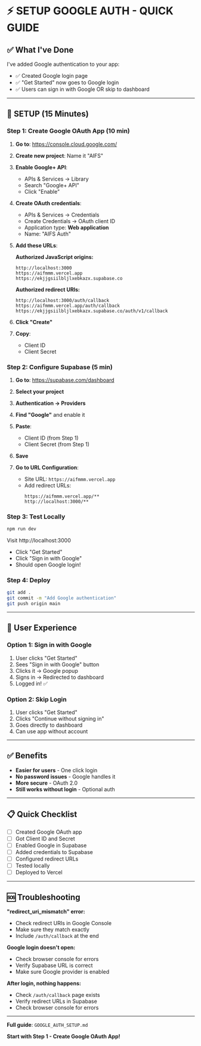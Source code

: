 # ⚡ SETUP GOOGLE AUTH - QUICK GUIDE

## ✅ What I've Done

I've added Google authentication to your app:
- ✅ Created Google login page
- ✅ "Get Started" now goes to Google login
- ✅ Users can sign in with Google OR skip to dashboard

---

## 🔧 SETUP (15 Minutes)

### Step 1: Create Google OAuth App (10 min)

1. **Go to**: https://console.cloud.google.com/
2. **Create new project**: Name it "AIFS"
3. **Enable Google+ API**:
   - APIs & Services → Library
   - Search "Google+ API"
   - Click "Enable"

4. **Create OAuth credentials**:
   - APIs & Services → Credentials
   - Create Credentials → OAuth client ID
   - Application type: **Web application**
   - Name: "AIFS Auth"

5. **Add these URLs**:

   **Authorized JavaScript origins:**
   ```
   http://localhost:3000
   https://aifmmm.vercel.app
   https://ekjjgsiilbljlxebkazx.supabase.co
   ```

   **Authorized redirect URIs:**
   ```
   http://localhost:3000/auth/callback
   https://aifmmm.vercel.app/auth/callback
   https://ekjjgsiilbljlxebkazx.supabase.co/auth/v1/callback
   ```

6. **Click "Create"**
7. **Copy**:
   - Client ID
   - Client Secret

### Step 2: Configure Supabase (5 min)

1. **Go to**: https://supabase.com/dashboard
2. **Select your project**
3. **Authentication → Providers**
4. **Find "Google"** and enable it
5. **Paste**:
   - Client ID (from Step 1)
   - Client Secret (from Step 1)
6. **Save**

7. **Go to URL Configuration**:
   - Site URL: `https://aifmmm.vercel.app`
   - Add redirect URLs:
     ```
     https://aifmmm.vercel.app/**
     http://localhost:3000/**
     ```

### Step 3: Test Locally

```bash
npm run dev
```

Visit http://localhost:3000
- Click "Get Started"
- Click "Sign in with Google"
- Should open Google login!

### Step 4: Deploy

```bash
git add .
git commit -m "Add Google authentication"
git push origin main
```

---

## 🎯 User Experience

### Option 1: Sign in with Google
1. User clicks "Get Started"
2. Sees "Sign in with Google" button
3. Clicks it → Google popup
4. Signs in → Redirected to dashboard
5. Logged in! ✅

### Option 2: Skip Login
1. User clicks "Get Started"
2. Clicks "Continue without signing in"
3. Goes directly to dashboard
4. Can use app without account

---

## ✅ Benefits

- **Easier for users** - One click login
- **No password issues** - Google handles it
- **More secure** - OAuth 2.0
- **Still works without login** - Optional auth

---

## 📋 Quick Checklist

- [ ] Created Google OAuth app
- [ ] Got Client ID and Secret
- [ ] Enabled Google in Supabase
- [ ] Added credentials to Supabase
- [ ] Configured redirect URLs
- [ ] Tested locally
- [ ] Deployed to Vercel

---

## 🆘 Troubleshooting

**"redirect_uri_mismatch" error:**
- Check redirect URIs in Google Console
- Make sure they match exactly
- Include `/auth/callback` at the end

**Google login doesn't open:**
- Check browser console for errors
- Verify Supabase URL is correct
- Make sure Google provider is enabled

**After login, nothing happens:**
- Check `/auth/callback` page exists
- Verify redirect URLs in Supabase
- Check browser console for errors

---

**Full guide**: `GOOGLE_AUTH_SETUP.md`

**Start with Step 1 - Create Google OAuth App!**
